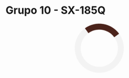 # Grupo 10 - SX-185Q

<div align="center">
<div class="loader"></div>
<style>
.loader {
  border: 16px solid #f3f3f3; /* Light grey */
  border-top: 16px solid #4b231b; /* Blue */
  border-radius: 50%;
  width: 100px;
  height: 100px;
  animation: spin 2s linear infinite;
}
@keyframes spin {
  0% { transform: rotate(0deg); }
  100% { transform: rotate(360deg); }
}
</style>
</div>